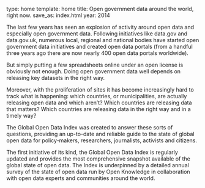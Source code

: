 type: home
template: home
title: Open government data around the world, right now.
save_as: index.html
year: 2014


The last few years has seen an explosion of activity around open data and especially open government data. Following initiatives like data.gov and data.gov.uk, numerous local, regional and national bodies have started open government data initiatives and created open data portals (from a handful three years ago there are now nearly 400 open data portals worldwide).

But simply putting a few spreadsheets online under an open license is obviously not enough. Doing open government data well depends on releasing key datasets in the right way.

Moreover, with the proliferation of sites it has become increasingly hard to track what is happening: which countries, or municipalities, are actually releasing open data and which aren’t? Which countries are releasing data that matters? Which countries are releasing data in the right way and in a timely way?

The Global Open Data Index was created to answer these sorts of questions, providing an up-to-date and reliable guide to the state of global open data for policy-makers, researchers, journalists, activists and citizens.

The first initiative of its kind, the Global Open Data Index is regularly updated and provides the most comprehensive snapshot available of the global state of open data. The Index is underpinned by a detailed annual survey of the state of open data run by Open Knowledge in collaboration with open data experts and communities around the world.
